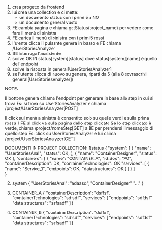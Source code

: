 1) crea progetto da frontend
2) lui crea una collection e ci mette:
	- un documento status con i primi 5 a NO
	- un documento general vuoto
3) FE cambia pagina e chiama getStatus(project_name) per vedere come fare il menù di sinistra
4) FE carica il menù di sinistra con i primi 5 rossi
5) l'utente clicca il pulsante genera in basso e FE chiama /UserStoriesAnalyzer
6) BE interroga l'assistente
7) scrive OK IN status[system][status] dove status[system][name] è quello dell'endpoint
8) scrive la risposta in general[UserStoriesAnalyzer]
9) se l'utente clicca di nuovo su genera, riparti da 6 (alla 8 sovrascrivi general[UserStoriesAnalyzer])




NOTE:

Il bottone genera chiama l'endpoint per generare in base allo step in cui si trova
Es: si trova su UserStoriesAnalyzer e chiama /project/UserStoriesAnalyzer[POST]

Il click sul menù a sinistra è consentito solo su quelle verdi e sulla prima rossa
Il FE al click va sulla pagina dello step cliccato
Se lo step cliccato è verde, chiama /project/nomeStep[GET] a BE per prendersi il messaggio di quello step
Es: click su UserStoriesAnalyzer e lui chima /project/UserStoriesAnalyzer[GET]


DOCUMENTI IN PROJECT COLLECTION:
1)status
	{
		"system": [
			{
				"name": "UserStoriesAnal",
				"status": OK,
			},
			{
				"name": "ContainerDesigner",
				"status": OK
		],
		"containers": [
			{
				"name": "CONTAINER_A",
				"id_doc": "AO",
				"containerDescription": OK,
				"containerTechnologies": OK
				"services": [
					{
						"name": "Service_1",
						"endpoints": OK,
						"datastructures": OK
					}
				]
			}
		]		
	}

2) system
	{
		"UserStoriesAnal": "adaasd",
		"ContainerDesigner" "..."
	}

3) CONTAINER_A 
	{
		"containerDescription": "dsffsf",
		"containerTechnologies": "sdfsdf",
		"services": [
			"endpoints": "sdfdsf"
			"data structures": "safsadf"
		]
	}

4) CONTAINER_B 
	{
		"containerDescription": "dsffsf",
		"containerTechnologies": "sdfsdf",
		"services": [
			"endpoints": "sdfdsf"
			"data structures": "safsadf"
		]
	}
